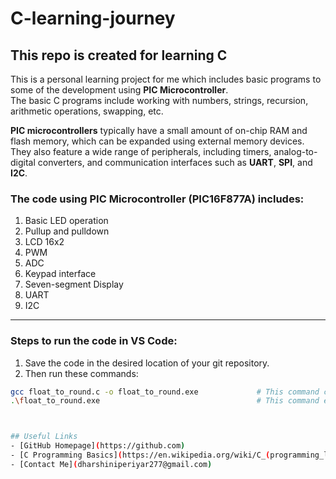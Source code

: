 # C-learning-journey

## This repo is created for learning C

This is a personal learning project for me which includes basic programs to some of the development using **PIC Microcontroller**.  
The basic C programs include working with numbers, strings, recursion, arithmetic operations, swapping, etc.

**PIC microcontrollers** typically have a small amount of on-chip RAM and flash memory, which can be expanded using external memory devices. They also feature a wide range of peripherals, including timers, analog-to-digital converters, and communication interfaces such as **UART**, **SPI**, and **I2C**.

### The code using PIC Microcontroller (PIC16F877A) includes:
1. Basic LED operation  
2. Pullup and pulldown  
3. LCD 16x2  
4. PWM  
5. ADC  
6. Keypad interface  
7. Seven-segment Display  
8. UART  
9. I2C  

---

### Steps to run the code in VS Code:
1. Save the code in the desired location of your git repository.  
2. Then run these commands:  

```bash
gcc float_to_round.c -o float_to_round.exe             # This command creates an .exe file in the directory
.\float_to_round.exe                                   # This command executes the .exe file



## Useful Links
- [GitHub Homepage](https://github.com)
- [C Programming Basics](https://en.wikipedia.org/wiki/C_(programming_language))
- [Contact Me](dharshiniperiyar277@gmail.com)
